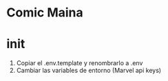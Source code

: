 # Comic Maina

# init

1. Copiar el .env.template y renombrarlo a .env
2. Cambiar las variables de entorno (Marvel api keys)